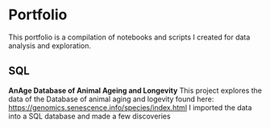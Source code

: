 # Portfolio
This portfolio is a compilation of notebooks and scripts I created for data analysis and exploration.

## SQL
**AnAge Database of Animal Ageing and Longevity**
This project explores the data of the Database of animal aging and logevity found here: https://genomics.senescence.info/species/index.html
I imported the data into a SQL database and made a few discoveries
